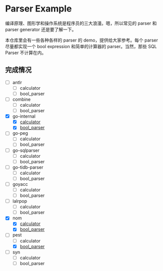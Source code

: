 # Parser Example

编译原理、图形学和操作系统是程序员的三大浪漫。嗯，所以常见的 parser 和 parser generator 还是要了解一下。

本仓库里会有一些各种各样的 parser 的 demo，提供给大家参考。每个 parser 尽量都实现一个 bool expression 和简单的计算器的 parser。当然，那些 SQL Parser 不计算在内。

## 完成情况

- [ ] antlr
  - [ ] calculator
  - [ ] bool_parser
- [ ] combine
  - [ ] calculator
  - [ ] bool_parser
- [x] go-internal
  - [x] [calculator](go-internal/calculator)
  - [x] [bool_parser](go-internal/bool_parser)
- [ ] go-peg
  - [ ] calculator
  - [ ] bool_parser
- [ ] go-sqlparser
  - [ ] calculator
  - [ ] bool_parser
- [ ] go-tidb-parser
  - [ ] calculator
  - [ ] bool_parser
- [ ] goyacc
  - [ ] calculator
  - [ ] bool_parser
- [ ] lalrpop
  - [ ] calculator
  - [ ] bool_parser
- [x] nom
  - [x] [calculator](nom/calculator)
  - [x] [bool_parser](nom/bool_expr_left_assoc)
- [ ] pest
  - [ ] calculator
  - [x] [bool_parser](pest/bool_parser)
- [ ] syn
  - [ ] calculator
  - [ ] bool_parser
